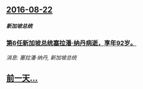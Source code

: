 ## [2016-08-22](/news/2016/08/22/index.md)

##### 新加坡总统
### [第6任新加坡总统塞拉潘·纳丹病逝，享年92岁。 ](/news/2016/08/22/第6任新加坡总统塞拉潘-纳丹病逝-享年92岁.md)
_消息: 塞拉潘·纳丹, 新加坡总统_

## [前一天...](/news/2016/08/21/index.md)

